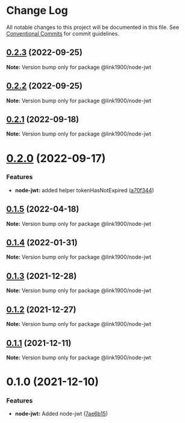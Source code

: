 # Change Log

All notable changes to this project will be documented in this file.
See [Conventional Commits](https://conventionalcommits.org) for commit guidelines.

<a name="0.2.3"></a>
## [0.2.3](https://github.com/projects/link1900/repos/link1900/compare/diff?targetBranch=refs%2Ftags%2F@link1900/node-jwt@0.2.2&sourceBranch=refs%2Ftags%2F@link1900/node-jwt@0.2.3) (2022-09-25)

**Note:** Version bump only for package @link1900/node-jwt





<a name="0.2.2"></a>
## [0.2.2](https://github.com/projects/link1900/repos/link1900/compare/diff?targetBranch=refs%2Ftags%2F@link1900/node-jwt@0.2.1&sourceBranch=refs%2Ftags%2F@link1900/node-jwt@0.2.2) (2022-09-25)

**Note:** Version bump only for package @link1900/node-jwt





<a name="0.2.1"></a>
## [0.2.1](https://github.com/projects/link1900/repos/link1900/compare/diff?targetBranch=refs%2Ftags%2F@link1900/node-jwt@0.2.0&sourceBranch=refs%2Ftags%2F@link1900/node-jwt@0.2.1) (2022-09-18)

**Note:** Version bump only for package @link1900/node-jwt





<a name="0.2.0"></a>
# [0.2.0](https://github.com/projects/link1900/repos/link1900/compare/diff?targetBranch=refs%2Ftags%2F@link1900/node-jwt@0.1.5&sourceBranch=refs%2Ftags%2F@link1900/node-jwt@0.2.0) (2022-09-17)


### Features

* **node-jwt:** added helper tokenHasNotExpired ([a70f344](https://github.com/projects/link1900/repos/link1900/commits/a70f344))





<a name="0.1.5"></a>
## [0.1.5](https://github.com/projects/link1900/repos/link1900/compare/diff?targetBranch=refs%2Ftags%2F@link1900/node-jwt@0.1.4&sourceBranch=refs%2Ftags%2F@link1900/node-jwt@0.1.5) (2022-04-18)

**Note:** Version bump only for package @link1900/node-jwt





<a name="0.1.4"></a>
## [0.1.4](https://github.com/projects/link1900/repos/link1900/compare/diff?targetBranch=refs%2Ftags%2F@link1900/node-jwt@0.1.3&sourceBranch=refs%2Ftags%2F@link1900/node-jwt@0.1.4) (2022-01-31)

**Note:** Version bump only for package @link1900/node-jwt





<a name="0.1.3"></a>
## [0.1.3](https://github.com/projects/link1900/repos/link1900/compare/diff?targetBranch=refs%2Ftags%2F@link1900/node-jwt@0.1.2&sourceBranch=refs%2Ftags%2F@link1900/node-jwt@0.1.3) (2021-12-28)

**Note:** Version bump only for package @link1900/node-jwt





<a name="0.1.2"></a>
## [0.1.2](https://github.com/projects/link1900/repos/link1900/compare/diff?targetBranch=refs%2Ftags%2F@link1900/node-jwt@0.1.1&sourceBranch=refs%2Ftags%2F@link1900/node-jwt@0.1.2) (2021-12-27)

**Note:** Version bump only for package @link1900/node-jwt





<a name="0.1.1"></a>
## [0.1.1](https://github.com/projects/link1900/repos/link1900/compare/diff?targetBranch=refs%2Ftags%2F@link1900/node-jwt@0.1.0&sourceBranch=refs%2Ftags%2F@link1900/node-jwt@0.1.1) (2021-12-11)

**Note:** Version bump only for package @link1900/node-jwt





<a name="0.1.0"></a>
# 0.1.0 (2021-12-10)


### Features

* **node-jwt:** Added node-jwt ([7ae6b15](https://github.com/projects/link1900/repos/link1900/commits/7ae6b15))
